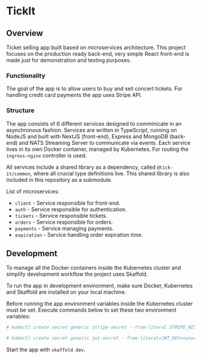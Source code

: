 # TickIt

## Overview

Ticket selling app built based on microservices architecture. This project focuses on the production ready back-end, very simple React front-end is made just for demonstration and testing purposes.

### Functionality

The goal of the app is to allow users to buy and sell concert tickets. For handling credit card payments the app uses Stripe API.

### Structure

The app consists of 6 different services designed to comminicate in an asynchronous fashion. Services are written in TypeScript, running on NodeJS and built with NextJS (front-end), Express and MongoDB (back-end) and NATS Streaming Server to communicate via events. Each service lives in its own Docker container, managed by Kubernetes. For routing the `ingress-nginx` controller is used.

All services include a shared library as a dependency, called `@tick-it/common`, where all crucial type definitions live. This shared library is also included in this repository as a submodule.

List of microservices:

- `client` - Service responsible for front-end.
- `auth` - Service responsible for authentication.
- `tickets` - Service responsible tickets.
- `orders` - Service responsible for orders.
- `payments` - Service managing payments.
- `expiration` - Service handling order expiration time.

## Development

To manage all the Docker containers inside the Kubernetes cluster and simplify development workflow the project uses Skaffold.

To run the app in development environment, make sure Docker, Kubernetes and Skaffold are installed on your local machine.

Before running the app environment variables inside the Kubernetes cluster must be set. Execute commands below to set these two environment variables:

```bash
# kubectl create secret generic stripe-secret --from-literal STRIPE_KEY=<your_stripe_key>

# kubectl create secret generic jwt-secret --from-literal=JWT_KEY=<your_random_string_of characters_as_jwt_key>
```

Start the app with `skaffold dev`.
